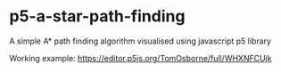 # p5-a-star-path-finding
A simple A* path finding algorithm visualised using javascript p5 library

Working example: https://editor.p5js.org/TomOsborne/full/WHXNFCUjk